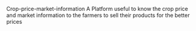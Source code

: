  Crop-price-market-information
A Platform useful to know the crop price and market information to the farmers to sell their products for the better prices
